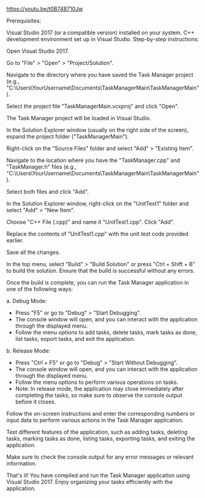 
https://youtu.be/t0B748710Jw

Prerequisites:

Visual Studio 2017 (or a compatible version) installed on your system.
C++ development environment set up in Visual Studio.
Step-by-step instructions:

Open Visual Studio 2017.

Go to "File" > "Open" > "Project/Solution".

Navigate to the directory where you have saved the Task Manager project (e.g., "C:\Users\YourUsername\Documents\TaskManagerMain\TaskManagerMain").

Select the project file "TaskManagerMain.vcxproj" and click "Open".

The Task Manager project will be loaded in Visual Studio.

In the Solution Explorer window (usually on the right side of the screen), expand the project folder ("TaskManagerMain").

Right-click on the "Source Files" folder and select "Add" > "Existing Item".

Navigate to the location where you have the "TaskManager.cpp" and "TaskManager.h" files (e.g., "C:\Users\YourUsername\Documents\TaskManagerMain\TaskManagerMain").

Select both files and click "Add".

In the Solution Explorer window, right-click on the "UnitTest1" folder and select "Add" > "New Item".

Choose "C++ File (.cpp)" and name it "UnitTest1.cpp". Click "Add".

Replace the contents of "UnitTest1.cpp" with the unit test code provided earlier.

Save all the changes.

In the top menu, select "Build" > "Build Solution" or press "Ctrl + Shift + B" to build the solution. Ensure that the build is successful without any errors.

Once the build is complete, you can run the Task Manager application in one of the following ways:

a. Debug Mode:
- Press "F5" or go to "Debug" > "Start Debugging".
- The console window will open, and you can interact with the application through the displayed menu.
- Follow the menu options to add tasks, delete tasks, mark tasks as done, list tasks, export tasks, and exit the application.

b. Release Mode:
- Press "Ctrl + F5" or go to "Debug" > "Start Without Debugging".
- The console window will open, and you can interact with the application through the displayed menu.
- Follow the menu options to perform various operations on tasks.
- Note: In release mode, the application may close immediately after completing the tasks, so make sure to observe the console output before it closes.

Follow the on-screen instructions and enter the corresponding numbers or input data to perform various actions in the Task Manager application.

Test different features of the application, such as adding tasks, deleting tasks, marking tasks as done, listing tasks, exporting tasks, and exiting the application.

Make sure to check the console output for any error messages or relevant information.

That's it! You have compiled and run the Task Manager application using Visual Studio 2017. Enjoy organizing your tasks efficiently with the application.
